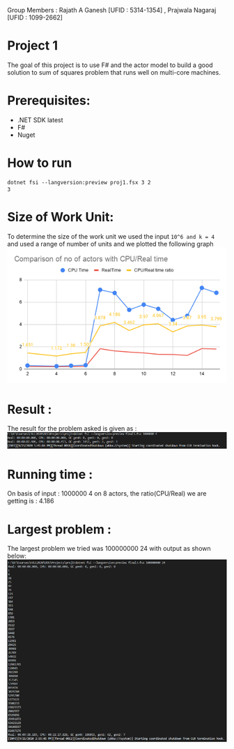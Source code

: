 Group Members : Rajath A Ganesh [UFID : 5314-1354] , Prajwala Nagaraj [UFID : 1099-2662]

# Project 1
The goal of this project is to use F# and the actor model to build a
good solution to sum of squares problem that runs well on multi-core machines.

# Prerequisites:
* .NET SDK latest
* F# 
* Nuget

# How to run 
```
dotnet fsi --langversion:preview proj1.fsx 3 2
3
```

# Size of Work Unit:
To determine the size of the work unit we used the input ``` 10^6 and k = 4 ``` and used a range of number of units and we plotted the following graph
![Output](https://github.com/rajath-a-g/DOSProject/blob/master/Proj1/graph1.PNG)

# Result :
The result for the problem asked is given as :
![Output](https://github.com/rajath-a-g/DOSProject/blob/master/Proj1/Result.PNG)

# Running time :
On basis of input : 1000000 4 on 8 actors, the ratio(CPU/Real) we are getting is : 4.186
# Largest problem :
The largest problem we tried was 100000000 24 with output as shown below:
![Output](https://github.com/rajath-a-g/DOSProject/blob/master/Proj1/resultLarge.PNG)
